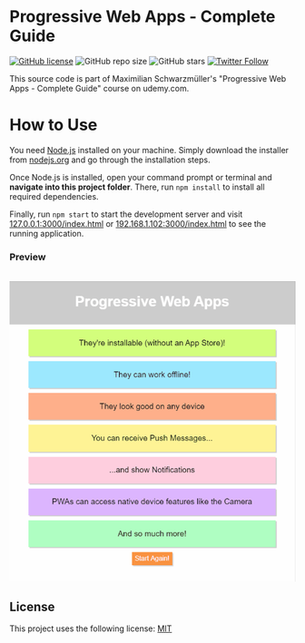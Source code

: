 # Progressive Web Apps - Complete Guide

[![GitHub license](https://img.shields.io/badge/license-MIT-blue.svg)](https://github.com/Jadhielv/first-pwa-start/blob/master/LICENSE)
![GitHub repo size](https://img.shields.io/github/repo-size/jadhielv/first-pwa-start)
![GitHub stars](https://img.shields.io/github/stars/jadhielv/first-pwa-start?style=social)
[![Twitter Follow](https://img.shields.io/twitter/follow/jadhielv?style=social)](https://twitter.com/intent/follow?screen_name=jadhielv)

This source code is part of Maximilian Schwarzmüller's "Progressive Web Apps - Complete Guide" course on udemy.com.

# How to Use
You need [Node.js](https://nodejs.org) installed on your machine. Simply download the installer from [nodejs.org](https://nodejs.org) and go through the installation steps.

Once Node.js is installed, open your command prompt or terminal and **navigate into this project folder**. There, run `npm install` to install all required dependencies.

Finally, run `npm start` to start the development server and visit [127.0.0.1:3000/index.html](https://127.0.0.1:3000/index.html) or [192.168.1.102:3000/index.html](https://192.168.1.102:3000/index.html)  to see the running application.

### Preview

<br/>

<div align="center">
    <img width="694" title="iPhone X" src="public\src\assets\first_pwa.gif">
</div>

## License
<!--- If you're not sure which open license to use see https://choosealicense.com/--->

This project uses the following license: [MIT](<https://choosealicense.com/licenses/mit/>)
